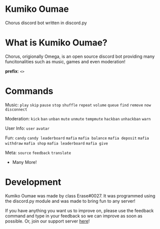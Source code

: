 # Kumiko Oumae
Chorus discord bot written in discord.py

# What is Kumiko Oumae?

Chorus, origionally Omega, is an open source discord bot providing many funcitonalities such as music, games and even moderation!

**prefix**: `<>`

# Commands
Music: `play` `skip` `pause` `stop` `shuffle` `repeat` `volume` `queue` `find` `remove` `now` `disconnect`

Moderation: `kick` `ban` `unban` `mute` `unmute` `tempmute` `hackban` `unhackban` `warn`

User Info: `user` `avatar`

Fun: `candy` `candy leaderboard` `mafia` `mafia balance` `mafia deposit` `mafia withdraw` `mafia shop` `mafia leaderboard` `mafia give`

Meta: `source` `feedback` `translate`

+ Many More!

# Development

Kumiko Oumae was made by class Erase#0027. It was programmed using the discord.py module and was made to bring fun to any server!

If you have anything you want us to improve on, please use the feedback command and type in your feedback so we can improve as soon as possible. Or, join our support server [here](https://discord.gg/K5hz7Jx)!
